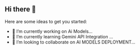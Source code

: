 ## Hi there 👋


Here are some ideas to get you started:

- 🔭 I’m currently working on Ai Models...
- 🌱 I’m currently learning Gemini API Integration ...
- 👯 I’m looking to collaborate on AI MODELS DEPLOYMENT...


